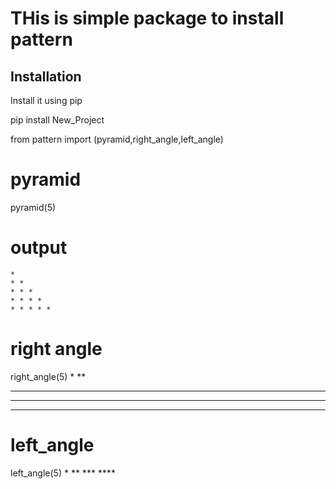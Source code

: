 # THis is simple package to install pattern
## Installation
Install it using pip

pip install New_Project


from pattern import (pyramid,right_angle,left_angle)

# pyramid 
pyramid(5)
# output 
    * 
    * *
    * * *
    * * * *
    * * * * *




# right angle
right_angle(5)
*
**
***
****
*****
# left_angle
left_angle(5)
    *
    **
    ***
    ****